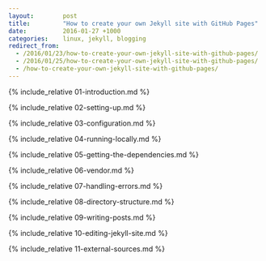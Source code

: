 ```yaml
---
layout:        post
title:         "How to create your own Jekyll site with GitHub Pages"
date:          2016-01-27 +1000
categories:    linux, jekyll, blogging
redirect_from:
  - /2016/01/23/how-to-create-your-own-jekyll-site-with-github-pages/
  - /2016/01/25/how-to-create-your-own-jekyll-site-with-github-pages/
  - /how-to-create-your-own-jekyll-site-with-github-pages/
---
```


{% include_relative 01-introduction.md %}

{% include_relative 02-setting-up.md %}

{% include_relative 03-configuration.md %}

{% include_relative 04-running-locally.md %}

{% include_relative 05-getting-the-dependencies.md %}

{% include_relative 06-vendor.md %}

{% include_relative 07-handling-errors.md %}

{% include_relative 08-directory-structure.md %}

{% include_relative 09-writing-posts.md %}

{% include_relative 10-editing-jekyll-site.md %}

{% include_relative 11-external-sources.md %}
